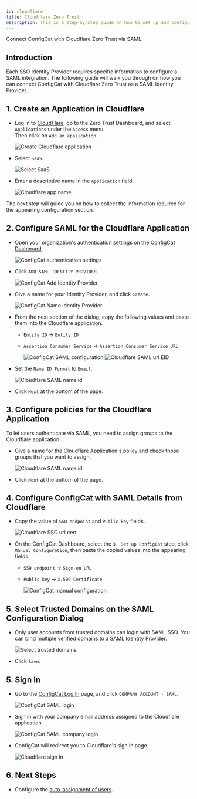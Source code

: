 ```yaml
---
id: cloudflare
title: Cloudflare Zero Trust
description: This is a step-by-step guide on how to set up and configure Cloudflare Zero Trust as a SAML Identity Provider for your organization.
---
```


Connect ConfigCat with Cloudflare Zero Trust via SAML.

## Introduction

Each SSO Identity Provider requires specific information to configure a SAML integration. The following guide will walk you through on how you can connect ConfigCat with Cloudflare Zero Trust as a SAML Identity Provider.

## 1. Create an Application in Cloudflare

- Log in to <a href="https://dash.cloudflare.com/" target="_blank">CloudFlare</a>, go to the Zero Trust Dashboard, and select `Applications` under the `Access` menu.  
  Then click on `Add an application`.

  <img className="saml-tutorial-img" src="/docs/assets/saml/cloudflare/add_app.png" alt="Create Cloudflare application" />

- Select `SaaS`.

  <img className="saml-tutorial-img" src="/docs/assets/saml/cloudflare/add_saas.png" alt="Select SaaS"/>

- Enter a descriptive name in the `Application` field.

  <img className="saml-tutorial-img" src="/docs/assets/saml/cloudflare/app_name.png" alt="Cloudflare app name"/>

The next step will guide you on how to collect the information required for the appearing configuration section.

## 2. Configure SAML for the Cloudflare Application

- Open your organization's authentication settings on the <a href="https://app.configcat.com/organization/authentication" target="_blank">ConfigCat Dashboard</a>.

  <img className="saml-tutorial-img" src="/docs/assets/saml/dashboard/authentication.png" alt="ConfigCat authentication settings" />

- Click `ADD SAML IDENTITY PROVIDER`.

  <img className="saml-tutorial-img" src="/docs/assets/saml/dashboard/add_idp.png" alt="ConfigCat Add Identity Provider" />

- Give a name for your Identity Provider, and click `Create`.

  <img className="saml-tutorial-img" src="/docs/assets/saml/dashboard/cf_name.png" alt="ConfigCat Name Identity Provider" />

- From the next section of the dialog, copy the following values and paste them into the Cloudflare application.

  - `Entity ID` -> `Entity ID`
  - `Assertion Consumer Service` -> `Assertion Consumer Service URL`

    <img className="saml-tutorial-img" src="/docs/assets/saml/dashboard/acs_entity_id_1.png" alt="ConfigCat SAML configuration" />

    <img className="saml-tutorial-img" src="/docs/assets/saml/cloudflare/meta.png" alt="Cloudflare SAML url EID" />

- Set the `Name ID Format` to `Email`.

  <img className="saml-tutorial-img" src="/docs/assets/saml/cloudflare/name_id.png" alt="Cloudflare SAML name id" />

- Click `Next` at the bottom of the page.

## 3. Configure policies for the Cloudflare Application

To let users authenticate via SAML, you need to assign groups to the Cloudflare application.

- Give a name for the Cloudflare Application's policy and check those groups that you want to assign.

  <img className="saml-tutorial-img" src="/docs/assets/saml/cloudflare/policy.png" alt="Cloudflare SAML name id" />

- Click `Next` at the bottom of the page.

## 4. Configure ConfigCat with SAML Details from Cloudflare

- Copy the value of `SSO endpoint` and `Public key` fields.

  <img className="saml-tutorial-img" src="/docs/assets/saml/cloudflare/cert_sign_on_url.png" alt="Cloudflare SSO url cert" />

- On the ConfigCat Dashboard, select the `3. Set up ConfigCat` step, click `Manual Configuration`, then paste the copied values into the appearing fields.

  - `SSO endpoint` -> `Sign-on URL`
  - `Public key` -> `X.509 Certificate`

    <img className="saml-tutorial-img" src="/docs/assets/saml/dashboard/cf_manual.png" alt="ConfigCat manual configuration"  />

## 5. Select Trusted Domains on the SAML Configuration Dialog

- Only user accounts from trusted domains can login with SAML SSO. You can bind multiple verified domains to a SAML Identity Provider.
  
  <img className="saml-tutorial-img" src="/docs/assets/saml/dashboard/select_trusted_domains.png" alt="Select trusted domains" />

- Click `Save`.

## 5. Sign In

- Go to the <a href="https://app.configcat.com/auth/login" target="_blank">ConfigCat Log In</a> page, and click `COMPANY ACCOUNT - SAML`.

  <img className="saml-tutorial-img" src="/docs/assets/saml/dashboard/saml_login.png" alt="ConfigCat SAML login" />

- Sign in with your company email address assigned to the Cloudflare application.

  <img className="saml-tutorial-img" src="/docs/assets/saml/dashboard/company_email.png" alt="ConfigCat SAML company login" />

- ConfigCat will redirect you to Cloudflare's sign in page.

  <img className="saml-tutorial-img" src="/docs/assets/saml/cloudflare/login_page.png" alt="Cloudflare sign in" />

## 6. Next Steps

- Configure the [auto-assignment of users](/docs/advanced/team-management/auto-assign-users).
